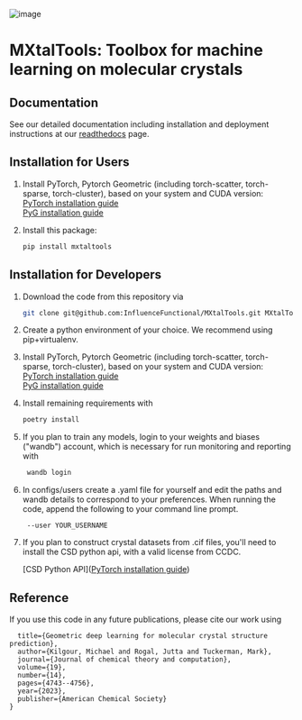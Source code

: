 ![image](https://github.com/InfluenceFunctional/MXtalTools/assets/30198118/ecc49717-b9b4-4901-9b59-8e4c8b919813)
# MXtalTools: Toolbox for machine learning on molecular crystals

## Documentation
See our detailed documentation including installation and deployment instructions at our [readthedocs](https://mxtaltools.readthedocs.io/en/master/index.html) page.

## Installation for Users


1. Install PyTorch, Pytorch Geometric (including torch-scatter, torch-sparse, torch-cluster),  based on your system and CUDA version:  
[PyTorch installation guide](https://pytorch.org/get-started/locally/)  
[PyG installation guide](https://pytorch-geometric.readthedocs.io/en/latest/install/installation.html)

2. Install this package:

    ```bash
    pip install mxtaltools
    ```


## Installation for Developers

1. Download the code from this repository via

    ```bash
    git clone git@github.com:InfluenceFunctional/MXtalTools.git MXtalTools
    ```
2. Create a python environment of your choice. We recommend using pip+virtualenv. 
3. Install PyTorch, Pytorch Geometric (including torch-scatter, torch-sparse, torch-cluster),  based on your system and CUDA version:  
[PyTorch installation guide](https://pytorch.org/get-started/locally/)  
[PyG installation guide](https://pytorch-geometric.readthedocs.io/en/latest/install/installation.html)
4. Install remaining requirements with 

    ```bash
    poetry install
    ```
5. If you plan to train any models, login to your weights and biases ("wandb") account, which is necessary for run monitoring and reporting with 
    
   ```bash
    wandb login
    ```
6. In configs/users create a .yaml file for yourself and edit the paths and wandb details to correspond to your preferences.
When running the code, append the following to your command line prompt. 
    
   ```
    --user YOUR_USERNAME
    ```
   
7. If you plan to construct crystal datasets from .cif files, you'll need to install the CSD python api, with a valid license from CCDC.

   [CSD Python API]([PyTorch installation guide](https://pytorch.org/get-started/locally/))

<!--
## 2. Datasets
1. This software generates training datasets of molecular crystal structures from collections of .cif files.
    .cifs are collated and processed primarily with the CSD Python API and RDKit.
    Collation includes filtering of structures which are somehow invalid. 
    Invalid conditions include: symmetry features disagree, no atoms in the crystal, RDKit rejects the structure outright. 
    The Cambridge Structural Database (CSD) can be processed by first dumping it to .cif files, or directly with minor modifications.
    Customized functions are available for processing CSD Blind Test submissions TODO clean & test.
    
2. In the most common case, processing the CSD, to generate a dataset, run the following scripts,
    `dump_csd.py` -> `cif_processor.py` -> `manager.py`,
    with the appropriate paths set in each script.
    `cif_processor.py` takes on the order of dozens of hours to process the full CSD (>1M crystals).
    `manager.py` also may take a few minutes to process a large dataset, as this is where we do pose analysis, 
    duplicates search, and some indexing tasks.
    We recommend running several instances in parallel to reduce this time.
    As they process datasets chunkwise in random order, this parallelism is fairly efficient.
    Note that the speed here depends strongly on disk read-write speed. 


### Key components
1. `crystal_modeller` - class which contains everything else and does all the work
2. `logger` - handles training statistics and reporting to weights and biases
3. `crystal_builder` - generates supercells / molecule clusters given molecule & symmetry information for training and reporting
4. `molecule_graph_model` - wrapper for GraphNeuralNetwork which parses i/o according to the various needs of different types of models
5. configs
   1. users - path and wandb login info for separate users
   2. dataset - specifies information for dataset construction and featurization
   3. main / dev / experiments - define all other parameters of a given run including losses, hyperparameters, convergence, etc.
6. `dataset_management` - tools for dataset generator, curation, and modelling
7. `standalone` - tools for true standalone deployment of crystal models, e.g., stability score & density prediction
-->

## Reference
If you use this code in any future publications, please cite our work using
```@article{kilgour2023geometric,
  title={Geometric deep learning for molecular crystal structure prediction},
  author={Kilgour, Michael and Rogal, Jutta and Tuckerman, Mark},
  journal={Journal of chemical theory and computation},
  volume={19},
  number={14},
  pages={4743--4756},
  year={2023},
  publisher={American Chemical Society}
}
```

